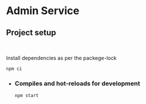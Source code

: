 # Admin Service

## Project setup

<br/>

Install dependencies as per the packege-lock

```
npm ci
```

- ### Compiles and hot-reloads for development
  ```
  npm start
  ```

<br/>
